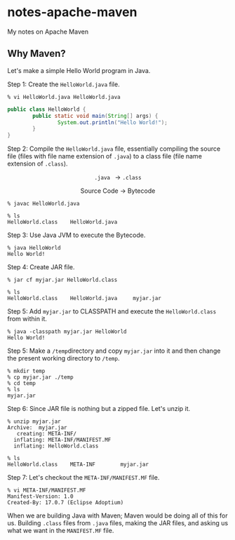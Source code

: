 # notes-apache-maven
My notes on Apache Maven

## Why Maven?

Let's make a simple Hello World program in Java.

Step 1: Create the `HelloWorld.java` file.

```console
% vi HelloWorld.java HelloWorld.java
```

```java
public class HelloWorld {
        public static void main(String[] args) {
                System.out.println("Hello World!");
        }
}
```

Step 2: Compile the `HelloWorld.java` file, essentially compiling the source file (files with file name extension of `.java`) to a class file (file name extension of `.class`).

<p align="center"><code>.java </code> &rarr; <code>.class</code></p>
<p align="center">Source Code &rarr; Bytecode</p>

```console
% javac HelloWorld.java

% ls
HelloWorld.class	HelloWorld.java
```

Step 3: Use Java JVM to execute the Bytecode.

```console
% java HelloWorld
Hello World!
```

Step 4: Create JAR file.

```console
% jar cf myjar.jar HelloWorld.class

% ls
HelloWorld.class	HelloWorld.java		myjar.jar
```

Step 5: Add `myjar.jar` to CLASSPATH and execute the `HelloWorld.class` from within it.

```console
% java -classpath myjar.jar HelloWorld
Hello World!
```

Step 5: Make a `/temp`directory and copy `myjar.jar` into it and then change the present working directory to `/temp`.

```console
% mkdir temp
% cp myjar.jar ./temp
% cd temp
% ls
myjar.jar
```

Step 6: Since JAR file is nothing but a zipped file. Let's unzip it.

```console
% unzip myjar.jar
Archive:  myjar.jar
   creating: META-INF/
  inflating: META-INF/MANIFEST.MF
  inflating: HelloWorld.class

% ls
HelloWorld.class	META-INF		myjar.jar
```

Step 7: Let's checkout the `META-INF/MANIFEST.MF` file.

```console
% vi META-INF/MANIFEST.MF
Manifest-Version: 1.0
Created-By: 17.0.7 (Eclipse Adoptium)
```

When we are building Java with Maven; Maven would be doing all of this for us. Building `.class` files from `.java` files, making the JAR files, and asking us what we want in the `MANIFEST.MF` file.
